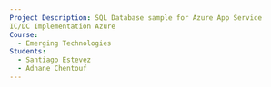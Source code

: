```yaml
---
Project Description: SQL Database sample for Azure App Service
IC/DC Implementation Azure 
Course:
  - Emerging Technologies
Students:
  - Santiago Estevez
  - Adnane Chentouf
---
```


